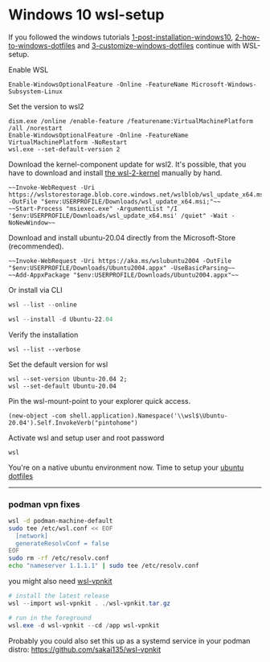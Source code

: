 # Windows 10 wsl-setup

If you followed the windows tutorials [1-post-installation-windows10](1-post-installation-windows10.md),
[2-how-to-windows-dotfiles](2-how-to-windows-dotfiles.md) and
[3-customize-windows-dotfiles](3-customize-windows-dotfiles.md) continue with WSL-setup.


Enable WSL

    Enable-WindowsOptionalFeature -Online -FeatureName Microsoft-Windows-Subsystem-Linux

Set the version to wsl2

    dism.exe /online /enable-feature /featurename:VirtualMachinePlatform /all /norestart
    Enable-WindowsOptionalFeature -Online -FeatureName VirtualMachinePlatform -NoRestart
    wsl.exe --set-default-version 2

Download the kernel-component update for wsl2. It's possible, that you have to download
and install [the wsl-2-kernel](https://docs.microsoft.com/de-de/windows/wsl/wsl2-kernel) manually by hand.

    ~~Invoke-WebRequest -Uri https://wslstorestorage.blob.core.windows.net/wslblob/wsl_update_x64.msi -OutFile "$env:USERPROFILE/Downloads/wsl_update_x64.msi;"~~
    ~~Start-Process "msiexec.exe" -ArgumentList "/I '$env:USERPROFILE/Downloads/wsl_update_x64.msi' /quiet" -Wait -NoNewWindow~~

Download and install ubuntu-20.04 directly from the Microsoft-Store (recommended).

    ~~Invoke-WebRequest -Uri https://aka.ms/wslubuntu2004 -OutFile "$env:USERPROFILE/Downloads/Ubuntu2004.appx" -UseBasicParsing~~
    ~~Add-AppxPackage "$env:USERPROFILE/Downloads/Ubuntu2004.appx"~~

Or install via CLI

```powershell
wsl --list --online

wsl --install -d Ubuntu-22.04
```

Verify the installation

    wsl --list --verbose

Set the default version for wsl

    wsl --set-version Ubuntu-20.04 2;
    wsl --set-default Ubuntu-20.04

Pin the wsl-mount-point to your explorer quick access.

    (new-object -com shell.application).Namespace('\\wsl$\Ubuntu-20.04').Self.InvokeVerb("pintohome")


Activate wsl and setup user and root password

    wsl

You're on a native ubuntu environment now. Time to setup your [ubuntu dotfiles](../ubuntu/1-how-to-ubuntu-dotfiles.md)

---

### podman vpn fixes

```bash
wsl -d podman-machine-default
sudo tee /etc/wsl.conf << EOF  
  [network]  
  generateResolvConf = false  
EOF
sudo rm -rf /etc/resolv.conf
echo "nameserver 1.1.1.1" | sudo tee /etc/resolv.conf
```

you might also need [wsl-vpnkit](https://github.com/sakai135/wsl-vpnkit)
```powershell
# install the latest release
wsl --import wsl-vpnkit . ./wsl-vpnkit.tar.gz

# run in the foreground
wsl.exe -d wsl-vpnkit --cd /app wsl-vpnkit
```

Probably you could also set this up as a systemd service in your podman distro: https://github.com/sakai135/wsl-vpnkit  

